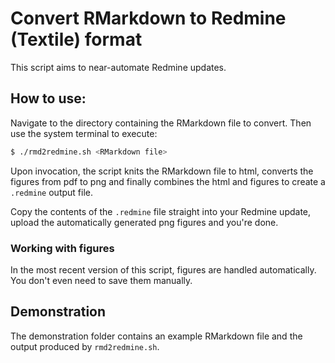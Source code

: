 # Convert RMarkdown  to Redmine (Textile) format

This script aims to near-automate Redmine updates.


## How to use:

Navigate to the directory containing the RMarkdown file to convert. Then use the system terminal to execute:

```bash
$ ./rmd2redmine.sh <RMarkdown file>
```

Upon invocation, the script knits the RMarkdown file to html, converts the figures from pdf to png and finally combines the html and figures to create a `.redmine` output file.

Copy the contents of the `.redmine` file straight into your Redmine update, upload the automatically generated png figures and you're done.

### Working with figures

In the most recent version of this script, figures are handled automatically. You don't even need to save them manually.

## Demonstration

The demonstration folder contains an example RMarkdown file and the output produced by `rmd2redmine.sh`.
